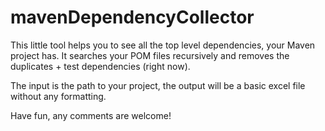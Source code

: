 # mavenDependencyCollector
This little tool helps you to see all the top level dependencies, your Maven project has. It searches your POM files recursively and removes the duplicates + test dependencies (right now). 

The input is the path to your project, the output will be a basic excel file without any formatting. 

Have fun, any comments are welcome!